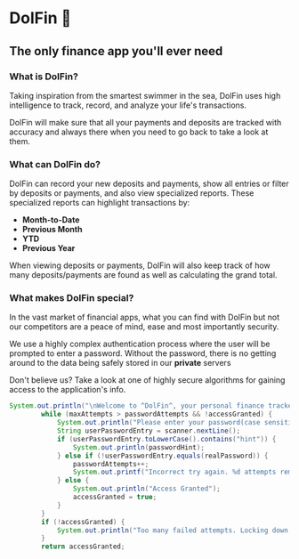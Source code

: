 # DolFin 🐬
## The only finance app you'll ever need

### What is DolFin?
Taking inspiration from the smartest swimmer in the sea, DolFin uses high intelligence to track, record, and analyze your life's transactions.

DolFin will make sure that all your payments and deposits are tracked with accuracy and always there when you need to go back to take a look at them.

### What can DolFin do? 
DolFin can record your new deposits and payments, show all entries or filter by deposits or payments, and also view specialized reports. 
These specialized reports can highlight transactions by:
- **Month-to-Date** 
- **Previous Month**
- **YTD**
- **Previous Year**

When viewing deposits or payments, DolFin will also keep track of how many deposits/payments are found as well as calculating the grand total.

### What makes DolFin special? 
In the vast market of financial apps, what you can find with DolFin but not our competitors are a peace of mind, ease and most importantly security. 

We use a highly complex authentication process where the user will be prompted to enter a password. Without the password, 
there is no getting around to the data being safely stored in our **private** servers

Don't believe us? Take a look at one of highly secure algorithms for gaining access to the application's info.
``` java 
System.out.println("\nWelcome to ^DolFin^, your personal finance tracker\n");
        while (maxAttempts > passwordAttempts && !accessGranted) {
            System.out.println("Please enter your password(case sensitive). Or ask for a hint: \n");
            String userPasswordEntry = scanner.nextLine();
            if (userPasswordEntry.toLowerCase().contains("hint")) {
                System.out.println(passwordHint);
            } else if (!userPasswordEntry.equals(realPassword)) {
                passwordAttempts++;
                System.out.printf("Incorrect try again. %d attempts remain\n", maxAttempts - passwordAttempts);
            } else {
                System.out.println("Access Granted");
                accessGranted = true;
            }
        }
        if (!accessGranted) {
            System.out.println("Too many failed attempts. Locking down program now");
        }
        return accessGranted;
```

